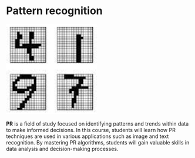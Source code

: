 # Pattern recognition 
![Pattern](PR1.JPG)

**PR** is a field of study focused on identifying patterns and trends within data to make informed decisions.
In this course, students will learn how PR techniques are used in various applications such as image and text recognition. By mastering PR algorithms, students will gain valuable skills in data analysis and decision-making processes.

